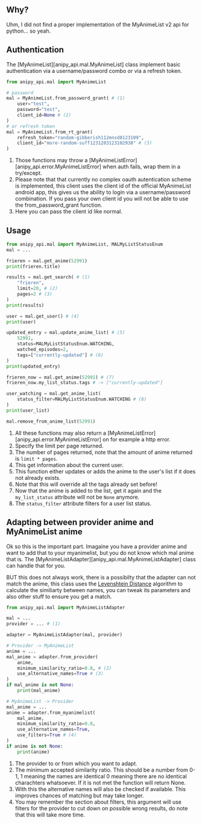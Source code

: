 ## Why?

Uhm, I did not find a proper implementation of the MyAnimeList v2 api for
python... so yeah.

## Authentication

The [MyAnimeList][anipy_api.mal.MyAnimeList] class implement basic
authentication via a username/password combo or via a refresh token.

```python
from anipy_api.mal import MyAnimeList

# password
mal = MyAnimeList.from_password_grant( # (1)
    user="test",
    password="test",
    client_id=None # (2)
)
# or refresh token
mal = MyAnimeList.from_rt_grant(
    refresh_token="random-gibberish112mnsd8123109",
    client_id="more-random-suff1231283123102938" # (3)
)
```

1. Those functions may throw a
   [MyAnimeListError][anipy_api.error.MyAnimeListError] when auth fails, wrap
   them in a try/except.
2. Please note that that currently no complex oauth autentication scheme is
   implemented, this client uses the client id of the official MyAnimeList
   android app, this gives us the ability to login via a username/password
   combination. If you pass your own client id you will not be able to use the
   from_password_grant function.
3. Here you can pass the client id like normal.

## Usage

```python
from anipy_api.mal import MyAnimeList, MALMyListStatusEnum
mal = ...

frieren = mal.get_anime(52991)
print(frieren.title)

results = mal.get_search( # (1)
    "frieren",
    limit=20, # (2)
    pages=2 # (3)
)
print(results)

user = mal.get_user() # (4)
print(user)

updated_entry = mal.update_anime_list( # (5)
    52991,
    status=MALMyListStatusEnum.WATCHING,
    watched_episodes=2,
    tags=["currently-updated"] # (6)
)
print(updated_entry)

frieren_now = mal.get_anime(52991) # (7)
frieren_now.my_list_status.tags # -> ["currently-updated"]

user_watching = mal.get_anime_list(
    status_filter=MALMyListStatusEnum.WATCHING # (8)
)
print(user_list)

mal.remove_from_anime_list(52991)
```

1. All these functions may also return a
   [MyAnimeListError][anipy_api.error.MyAnimeListError] on for example a http
   error.
2. Specify the limit per page returned.
3. The number of pages returned, note that the amount of anime returned is
   `limit * pages`.
4. This get information about the current user.
5. This function either updates or adds the anime to the user's list if it does
   not already exists.
6. Note that this will override all the tags already set before!
7. Now that the anime is added to the list, get it again and the
   `my_list_status` attribute will not be `None` anymore.
8. The `status_filter` attribute filters for a user list status.

## Adapting between provider anime and MyAnimeList anime

Ok so this is the important part. Imagaine you have a provider anime and want to
add that to your myanimelist, but you do not know which mal anime that is. The
[MyAnimeListAdapter][anipy_api.mal.MyAnimeListAdapter] class can handle that for
you.

BUT this does not always work, there is a possibilty that the adapter can not
match the anime, this class uses the
[Levenshtein Distance](https://en.wikipedia.org/wiki/Levenshtein_distance)
algorithm to calculate the similiarty between names, you can tweak its
parameters and also other stuff to ensure you get a match.

```python
from anipy_api.mal import MyAnimeListAdapter

mal = ...
provider = ... # (1)

adapter = MyAnimeListAdapter(mal, provider)

# Provider -> MyAnimeList
anime = ...
mal_anime = adapter.from_provider(
    anime,
    minimum_similarity_ratio=0.8, # (2)
    use_alternative_names=True # (3)
)
if mal_anime is not None:
    print(mal_anime)

# MyAnimeList -> Provider
mal_anime = ...
anime = adapter.from_myanimelist(
    mal_anime,
    minimum_similarity_ratio=0.8,
    use_alternative_names=True,
    use_filters=True # (4)
)
if anime is not None:
    print(anime)
```

1. The provider to or from which you want to adapt.
2. The minimum accepted similarity ratio. This should be a number from 0-1, 1
   meaning the names are identical 0 meaning there are no identical charachters
   whatsoever. If it is not met the function will return None.
3. With this the alternative names will also be checked if available. This
   improves chances of matching but may take longer.
4. You may remember the section about filters, this argument will use filters
   for the provider to cut down on possible wrong results, do note that this
   will take more time.
